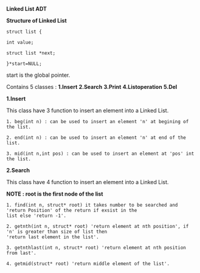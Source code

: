 **Linked List ADT**

**Structure of Linked List**

    struct list {
   
    int value;

    struct list *next;
    
    }*start=NULL;

start is the global pointer.

Contains 5 classes :
**1.Insert**
**2.Search**
**3.Print**
**4.Listoperation**
**5.Del**


**1.Insert**

This class have 3 function to insert an element into a Linked List.

    1. beg(int n) : can be used to insert an element 'n' at begining of the list.

    2. end(int n) : can be used to insert an element 'n' at end of the list.
  
    3. mid(int n,int pos) : can be used to insert an element at 'pos' int the list.


**2.Search**

This class have 4 function to insert an element into a Linked List.

**NOTE : root is the first node of the list**

    1. find(int n, struct* root) it takes number to be searched and 'return Position' of the return if exsist in the
    list else 'return -1'.

    2. getnth(int n, struct* root) 'return element at nth position', if 'n' is greater than size of list then 
    'return last element in the list'.

    3. getnthlast(int n, struct* root) 'return element at nth position from last'.

    4. getmid(struct* root) 'return middle element of the list'.
